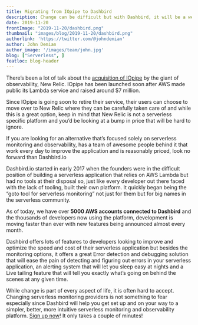 ```yaml
---
title: Migrating from IOpipe to Dashbird
description: Change can be difficult but with Dashbird, it will be a welcomed change.
date: 2019-11-20
frontImage: "2019-11-20/dashbird.png"
thumbnail: "images/blog/2019-11-20/dashbird.png"
authorlink: 'https://twitter.com/@johndemian'
author: John Demian
author_image: '/images/team/john.jpg'
blog: ["Serverless", ]
featloc: blog-header
---
```


There’s been a lot of talk about the <a href=”https://blog.newrelic.com/product-news/iopipe/”>acquisition of IOpipe</a> by the giant of observability, New Relic. IOpipe has been launched soon after AWS made public its Lambda service and raised around $7 million. 

Since IOpipe is going soon to retire their service, their users can choose to move over to New Relic where they can be carefully taken care of and while this is a great option, keep in mind that New Relic is not a serverless specific platform and you’d be looking at a bump in price that will be hard to ignore.

If you are looking for an alternative that’s focused solely on serverless monitoring and observability, has a team of awesome people behind it that work every day to improve the application and is reasonably priced, look no forward than Dashbird.io

Dashbird.io started in early 2017 when the founders were in the difficult position of building a serverless application that relies on AWS Lambda but had no tools at their disposal so, just like every developer out there faced with the lack of tooling, built their own platform. It quickly began being the “goto tool for serverless monitoring” not just for them but for big names in the serverless community. 

As of today, we have over **5000 AWS accounts connected to Dashbird** and the thousands of developers now using the platform, development is moving faster than ever with new features being announced almost every month.

Dashbird offers lots of features to developers looking to improve and optimize the speed and cost of their serverless application but besides the monitoring options, it offers a great Error detection and debugging solution that will ease the pain of detecting and figuring out errors in your serverless application, an alerting system that will let you sleep easy at nights and a Live tailing feature that will tell you exactly what’s going on behind the scenes at any given time.

While change is part of every aspect of life, it is often hard to accept. Changing serverless monitoring providers is not something to fear especially since Dashbird will help you get set up and on your way to a simpler, better, more intuitive serverless monitoring and observability platform. <a href=”https://dashbird.io/register”>Sign up now</a>! It only takes a couple of minutes!